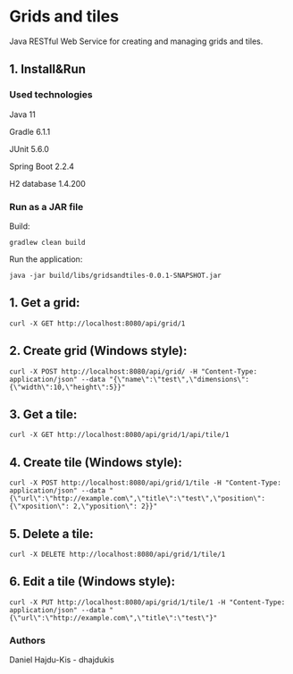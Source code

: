 # Grids and tiles
Java RESTful Web Service for creating and managing grids and tiles.

## 1. Install&Run

### Used technologies

Java 11

Gradle 6.1.1

JUnit 5.6.0

Spring Boot 2.2.4

H2 database 1.4.200

### Run as a JAR file

Build:

`gradlew clean build`

Run the application:

`java -jar build/libs/gridsandtiles-0.0.1-SNAPSHOT.jar`

## 1. Get a grid:

`curl -X GET http://localhost:8080/api/grid/1`

## 2. Create grid (Windows style):

`curl -X POST http://localhost:8080/api/grid/ -H "Content-Type: application/json" --data "{\"name\":\"test\",\"dimensions\":{\"width\":10,\"height\":5}}"`

## 3. Get a tile:

`curl -X GET http://localhost:8080/api/grid/1/api/tile/1`

## 4. Create tile (Windows style):

`curl -X POST http://localhost:8080/api/grid/1/tile -H "Content-Type: application/json" --data "{\"url\":\"http://example.com\",\"title\":\"test\",\"position\":{\"xposition\": 2,\"yposition\": 2}}"`

## 5. Delete a tile:

`curl -X DELETE http://localhost:8080/api/grid/1/tile/1`

## 6. Edit a tile (Windows style):

`curl -X PUT http://localhost:8080/api/grid/1/tile/1 -H "Content-Type: application/json" --data "{\"url\":\"http://example.com\",\"title\":\"test\"}"`

### Authors
Daniel Hajdu-Kis - dhajdukis
